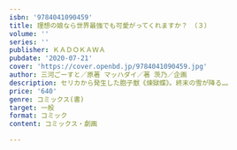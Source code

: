 ```yaml
---
isbn: '9784041090459'
title: 理想の娘なら世界最強でも可愛がってくれますか？　（３）
volume: ''
series: ''
publisher: ＫＡＤＯＫＡＷＡ
pubdate: '2020-07-21'
cover: 'https://cover.openbd.jp/9784041090459.jpg'
author: 三河ごーすと／原著 マッハダイ／著 茨乃／企画
description: セリカから発生した胞子獣《煉獄蝶》。終末の雪が降る…。
price: '640'
genre: コミックス(書)
target: 一般
format: コミック
content: コミックス・劇画

---
```

